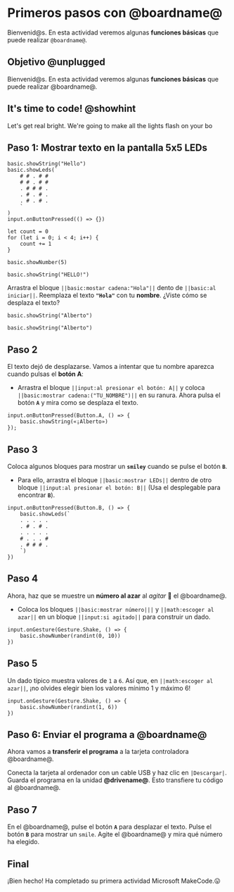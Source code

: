 # Primeros pasos con @boardname@

Bienvenid@s. En esta actividad veremos algunas **funciones básicas** que puede realizar ``@boardname@``. 

## Objetivo @unplugged

Bienvenid@s. En esta actividad veremos algunas **funciones básicas** que puede realizar @boardname@. 

## It's time to code! @showhint

Let's get real bright. We're going to make all the lights flash on your bo

## Paso 1: Mostrar texto en la pantalla 5x5 LEDs


```cards
basic.showString("Hello")
basic.showLeds(`
    # # . # #
    # # . # #
    . # # # .
    . # . # .
    . # . # .
    `
)
input.onButtonPressed(() => {})
```

```block
let count = 0
for (let i = 0; i < 4; i++) {
    count += 1
}
```

```blocks
basic.showNumber(5)
```

```blocks
basic.showString("HELLO!")
```

Arrastra el bloque ``||basic:mostar cadena:"Hola"||`` dento de ``||basic:al iniciar||``. Reemplaza el texto **``"Hola"``** con tu **nombre**. ¿Viste cómo se desplaza el texto?

```sim
basic.showString("Alberto")
```

```blocks
basic.showString("Alberto")
```

## Paso 2

El texto dejó de desplazarse. Vamos a intentar que tu nombre aparezca cuando pulsas el **botón A**:

* Arrastra el bloque ``||input:al presionar el botón: A||`` y coloca ``||basic:mostrar cadena:("TU_NOMBRE")||`` en su ranura. Ahora pulsa el botón **`A`** y mira como se desplaza el texto.

```blocks
input.onButtonPressed(Button.A, () => {
    basic.showString(«¡Alberto»)
});
```

## Paso 3

Coloca algunos bloques para mostrar un **``smiley``** cuando se pulse el botón **`B`**. 

* Para ello, arrastra el bloque ``||basic:mostrar LEDs||`` dentro de otro bloque ``||input:al presionar el botón: B||`` (Usa el desplegable para encontrar **`B`**).

```blocks
input.onButtonPressed(Button.B, () => {
    basic.showLeds(`
    . . . . .
    . # . # .
    . . . . .
    # . . . #
    . # # # .
    `)
})
```

## Paso 4

Ahora, haz que se muestre un **número al azar** al *agitar* 🪇  el @boardname@.

* Coloca los bloques ``||basic:mostrar número|||`` y ``||math:escoger al azar||`` en un bloque ``||input:si agitado||`` para construir un dado.

```blocks
input.onGesture(Gesture.Shake, () => {
    basic.showNumber(randint(0, 10))
})
```

## Paso 5

Un dado típico muestra valores de `1` a `6`. Así que, en  ``||math:escoger al azar||``, ¡no olvides elegir bien los valores mínimo 1 y máximo 6!

```blocks
input.onGesture(Gesture.Shake, () => {
    basic.showNumber(randint(1, 6))
})
```

## Paso 6: Enviar el programa a @boardname@

Ahora vamos a **transferir el programa** a la tarjeta controladora @boardname@.

Conecta la tarjeta al ordenador con un cable USB y haz clic en ``|Descargar|``. Guarda el programa en la unidad **@drivename@**. Esto transfiere tu código al @boardname@.

## Paso 7

En el @boardname@, pulse el botón **`A`** para desplazar el texto. Pulse el botón **`B`** para mostrar un `smile`. Agite el @boardname@ y mira qué número ha elegido.

## Final

¡Bien hecho! Ha completado su primera actividad Microsoft MakeCode.😛